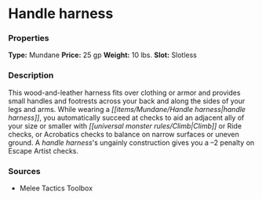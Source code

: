 ﻿---
Title: "Handle harness"
Type: "Mundane"
Price: "25 gp"
Weight: "10 lbs."
Slot: "Slotless"
Description: |
  "This wood-and-leather harness fits over clothing or armor and provides small handles and footrests across your back and along the sides of your legs and arms. While wearing a handle harness, you automatically succeed at checks to aid an adjacent ally of your size or smaller with Climb or Ride checks, or Acrobatics checks to balance on narrow surfaces or uneven ground. A handle harness's ungainly construction gives you a –2 penalty on Escape Artist checks."
Sources: "['Melee Tactics Toolbox']"
---

# Handle harness

### Properties

**Type:** Mundane **Price:** 25 gp **Weight:** 10 lbs. **Slot:** Slotless

### Description

This wood-and-leather harness fits over clothing or armor and provides small handles and footrests across your back and along the sides of your legs and arms. While wearing a _[[items/Mundane/Handle harness|handle harness]]_, you automatically succeed at checks to aid an adjacent ally of your size or smaller with _[[universal monster rules/Climb|Climb]]_ or Ride checks, or Acrobatics checks to balance on narrow surfaces or uneven ground. A _handle harness_'s ungainly construction gives you a –2 penalty on Escape Artist checks.

### Sources

* Melee Tactics Toolbox